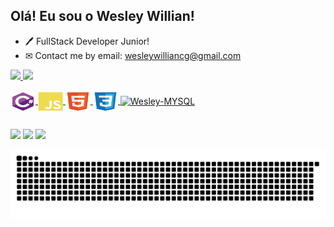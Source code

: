 ## Olá! Eu sou o Wesley Willian! 
 
- 🖊 FullStack Developer Junior!
- ✉ Contact me by email: wesleywilliancg@gmail.com

 <div>
  <a href="https://github.com/W3SL3YZz">
  <img height="160em" src="https://github-readme-stats.vercel.app/api?username=WesleywGoulart&show_icons=true&theme=blue&include_all_commits=true&count_private=true"/>
  <img height="110em" src="https://github-readme-stats.vercel.app/api/top-langs/?username=WesleywGoulart&layout=compact&langs_count=7&theme=blue"/>
</div>
<div style="display: inline_block"><br>
  <img align="center" alt="Wesley-Csharp" height="30" width="40" src="https://raw.githubusercontent.com/devicons/devicon/master/icons/csharp/csharp-original.svg">
  <img align="center" alt="Wesley-Js" height="30" width="40" src="https://raw.githubusercontent.com/devicons/devicon/master/icons/javascript/javascript-plain.svg">
  <img align="center" alt="Wesley-HTML" height="30" width="40" src="https://raw.githubusercontent.com/devicons/devicon/master/icons/html5/html5-original.svg">
  <img align="center" alt="Wesley-CSS" height="30" width="40" src="https://raw.githubusercontent.com/devicons/devicon/master/icons/css3/css3-original.svg">
  <img align="center" alt="Wesley-MYSQL" height="30" width="40" src="https://img.shields.io/badge/MySQL-005C84?style=for-the-badge&logo=mysql&logoColor=white">
</div>
  
  ##
 
<div> 
  <a href = "mailto:wesleywilliancg@gmail.com"><img src="https://img.shields.io/badge/-Gmail-%23333?style=for-the-badge&logo=gmail&logoColor=white" target="_blank"></a>
  <a href="https://www.linkedin.com/in/wesley-willian-33b034234/" target="_blank"><img src="https://img.shields.io/badge/-LinkedIn-%230077B5?style=for-the-badge&logo=linkedin&logoColor=white" target="_blank"></a> 
  <a href="https://api.whatsapp.com/send?phone=5513996581756&text=Ol%C3%A1%20Wesley!"><img src="https://img.shields.io/badge/WhatsApp-25D366?style=for-the-badge&logo=whatsapp&logoColor=white"></a>
  
 
  ![Snake animation](https://github.com/W3SL3YZz/W3SL3YZz/blob/output/github-contribution-grid-snake.svg)
 
</div>
